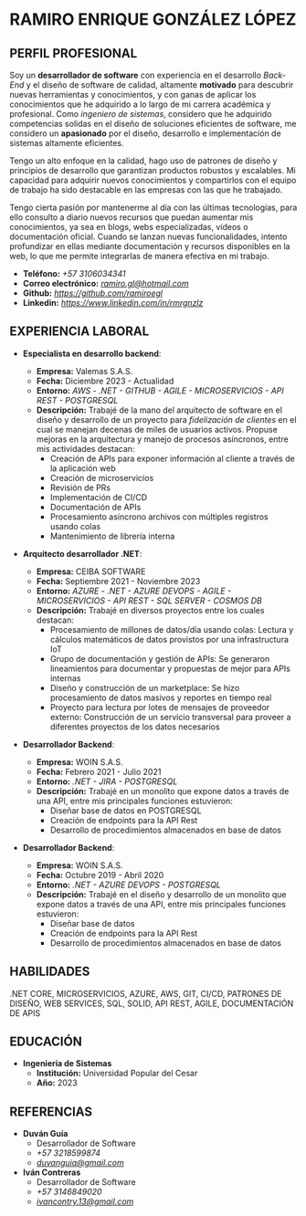 # RAMIRO ENRIQUE GONZÁLEZ LÓPEZ

## PERFIL PROFESIONAL
Soy un **desarrollador de software** con experiencia en el desarrollo *Back-End* y el diseño de software de calidad, altamente **motivado** para descubrir nuevas herramientas y conocimientos, y con ganas de aplicar los conocimientos que he adquirido a lo largo de mi carrera académica y profesional. Como *ingeniero de sistemas*, considero que he adquirido competencias solidas en el diseño de soluciones eficientes de software, me considero un **apasionado** por el diseño, desarrollo e implementación de sistemas altamente eficientes.

Tengo un alto enfoque en la calidad, hago uso de patrones de diseño y principios de desarrollo que garantizan productos robustos y escalables. Mi capacidad para adquirir nuevos conocimientos y compartirlos con el equipo de trabajo ha sido destacable en las empresas con las que he trabajado.

Tengo cierta pasión por mantenerme al día con las últimas tecnologías, para ello consulto a diario nuevos recursos que puedan aumentar mis conocimientos, ya sea en blogs, webs especializadas, vídeos o documentación oficial.
Cuando se lanzan nuevas funcionalidades, intento profundizar en ellas mediante documentación y recursos disponibles en la web, lo que me permite integrarlas de manera efectiva en mi trabajo.

- **Teléfono:** *+57 3106034341*
- **Correo electrónico:** *ramiro.gl@hotmail.com*
- **Github:** *https://github.com/ramiroegl*
- **Linkedin:** *https://www.linkedin.com/in/rmrgnzlz*


## EXPERIENCIA LABORAL

- **Especialista en desarrollo backend**:
    - **Empresa:** Valemas S.A.S.
    - **Fecha:** Diciembre 2023 - Actualidad
    - **Entorno:** *AWS - .NET - GITHUB - AGILE - MICROSERVICIOS - API REST - POSTGRESQL*
    - **Descripción:** Trabajé de la mano del arquitecto de software en el diseño y desarrollo de un proyecto para *fidelización de clientes* en el cual se manejan decenas de miles de usuarios activos. Propuse mejoras en la arquitectura y manejo de procesos asíncronos, entre mis actividades destacan:
        - Creación de APIs para exponer información al cliente a través de la aplicación web
        - Creación de microservicios
        - Revisión de PRs
        - Implementación de CI/CD
        - Documentación de APIs
        - Procesamiento asíncrono archivos con múltiples registros usando colas
        - Mantenimiento de librería interna

- **Arquitecto desarrollador .NET**:
    - **Empresa:** CEIBA SOFTWARE
    - **Fecha:** Septiembre 2021 - Noviembre 2023
    - **Entorno:** *AZURE - .NET - AZURE DEVOPS - AGILE - MICROSERVICIOS - API REST - SQL SERVER - COSMOS DB*
    - **Descripción:** Trabajé en diversos proyectos entre los cuales destacan:
        - Procesamiento de millones de datos/día usando colas: Lectura y cálculos matemáticos de datos provistos por una infrastructura IoT
        - Grupo de documentación y gestión de APIs: Se generaron lineamientos para documentar y propuestas de mejor para APIs internas
        - Diseño y construcción de un marketplace: Se hizo procesamiento de datos masivos y reportes en tiempo real
        - Proyecto para lectura por lotes de mensajes de proveedor externo: Construcción de un servicio transversal para proveer a diferentes proyectos de los datos necesarios

- **Desarrollador Backend**:
    - **Empresa:** WOIN S.A.S.
    - **Fecha:** Febrero 2021 - Julio 2021
    - **Entorno:** *.NET - JIRA - POSTGRESQL*
    - **Descripción:** Trabajé en un monolito que expone datos a través de una API, entre mis principales funciones estuvieron:
        - Diseñar base de datos en POSTGRESQL
        - Creación de endpoints para la API Rest
        - Desarrollo de procedimientos almacenados en base de datos

- **Desarrollador Backend**:
    - **Empresa:** WOIN S.A.S.
    - **Fecha:** Octubre 2019 - Abril 2020
    - **Entorno:** *.NET - AZURE DEVOPS - POSTGRESQL*
    - **Descripción:** Trabajé en el diseño y desarrollo de un monolito que expone datos a través de una API, entre mis principales funciones estuvieron:
        - Diseñar base de datos
        - Creación de endpoints para la API Rest
        - Desarrollo de procedimientos almacenados en base de datos

## HABILIDADES
.NET CORE, MICROSERVICIOS, AZURE, AWS, GIT, CI/CD, PATRONES DE DISEÑO, WEB SERVICES, SQL, SOLID, API REST, AGILE, DOCUMENTACIÓN DE APIS

## EDUCACIÓN
- **Ingeniería de Sistemas**
    - **Institución:** Universidad Popular del Cesar
    - **Año:** 2023

## REFERENCIAS
- **Duván Guía**
    - Desarrollador de Software
    - *+57 3218599874*
    - *duvanguia@gmail.com*
- **Iván Contreras**
    - Desarrollador de Software
    - *+57 3146849020*
    - *ivancontry.13@gmail.com*
